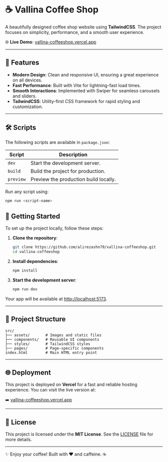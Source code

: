 # ☕ Vallina Coffee Shop

A beautifully designed coffee shop website using **TailwindCSS**. The project focuses on simplicity, performance, and a smooth user experience.

🌐 **Live Demo**: [vallina-coffeeshop.vercel.app](https://vallina-coffeeshop.vercel.app)

---

## 🌟 Features

- **Modern Design**: Clean and responsive UI, ensuring a great experience on all devices.
- **Fast Performance**: Built with Vite for lightning-fast load times.
- **Smooth Interactions**: Implemented with Swiper for seamless carousels and sliders.
- **TailwindCSS**: Utility-first CSS framework for rapid styling and customization.

---

## 🛠️ Scripts

The following scripts are available in `package.json`:

| Script      | Description                                |
|-------------|--------------------------------------------|
| `dev`       | Start the development server.             |
| `build`     | Build the project for production.         |
| `preview`   | Preview the production build locally.     |

Run any script using:

```bash
npm run <script-name>
```

## 🚀 Getting Started

To set up the project locally, follow these steps:

1. **Clone the repository**:
   ```bash
   git clone https://github.com/alirezashn79/vallina-coffeeshop.git
   cd vallina-coffeeshop
   ```

2. **Install dependencies**:
   ```bash
   npm install
   ```

3. **Start the development server**:
   ```bash
   npm run dev
   ```

Your app will be available at [http://localhost:5173](http://localhost:5173).

---

## 📂 Project Structure

```plaintext
src/
├── assets/       # Images and static files
├── components/   # Reusable UI components
├── styles/       # TailwindCSS styles
├── pages/        # Page-specific components
index.html        # Main HTML entry point
```

---

## 🌐 Deployment

This project is deployed on **Vercel** for a fast and reliable hosting experience. You can visit the live version at:

➡️ [vallina-coffeeshop.vercel.app](https://vallina-coffeeshop.vercel.app)

---

## 📄 License
This project is licensed under the **MIT License**. See the [LICENSE](./LICENSE) file for more details.

---

✨ Enjoy your coffee! Built with ❤️ and caffeine. ☕
```
